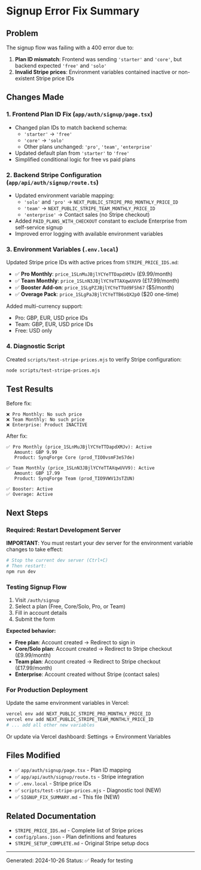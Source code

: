 # Signup Error Fix Summary

## Problem
The signup flow was failing with a 400 error due to:
1. **Plan ID mismatch**: Frontend was sending `'starter'` and `'core'`, but backend expected `'free'` and `'solo'`
2. **Invalid Stripe prices**: Environment variables contained inactive or non-existent Stripe price IDs

## Changes Made

### 1. Frontend Plan ID Fix (`app/auth/signup/page.tsx`)
- Changed plan IDs to match backend schema:
  - `'starter'` → `'free'`
  - `'core'` → `'solo'`
  - Other plans unchanged: `'pro'`, `'team'`, `'enterprise'`
- Updated default plan from `'starter'` to `'free'`
- Simplified conditional logic for free vs paid plans

### 2. Backend Stripe Configuration (`app/api/auth/signup/route.ts`)
- Updated environment variable mapping:
  - `'solo'` and `'pro'` → `NEXT_PUBLIC_STRIPE_PRO_MONTHLY_PRICE_ID`
  - `'team'` → `NEXT_PUBLIC_STRIPE_TEAM_MONTHLY_PRICE_ID`
  - `'enterprise'` → Contact sales (no Stripe checkout)
- Added `PAID_PLANS_WITH_CHECKOUT` constant to exclude Enterprise from self-service signup
- Improved error logging with available environment variables

### 3. Environment Variables (`.env.local`)
Updated Stripe price IDs with active prices from `STRIPE_PRICE_IDS.md`:
- ✅ **Pro Monthly**: `price_1SLnMuJBjlYCYeTTDapdXMJv` (£9.99/month)
- ✅ **Team Monthly**: `price_1SLnN3JBjlYCYeTTAXqwUVV9` (£17.99/month)
- ✅ **Booster Add-on**: `price_1SLgPZJBjlYCYeTTUd9FSh67` ($5/month)
- ✅ **Overage Pack**: `price_1SLgPaJBjlYCYeTTB6sQX2pO` ($20 one-time)

Added multi-currency support:
- Pro: GBP, EUR, USD price IDs
- Team: GBP, EUR, USD price IDs
- Free: USD only

### 4. Diagnostic Script
Created `scripts/test-stripe-prices.mjs` to verify Stripe configuration:
```bash
node scripts/test-stripe-prices.mjs
```

## Test Results

Before fix:
```
❌ Pro Monthly: No such price
❌ Team Monthly: No such price
❌ Enterprise: Product INACTIVE
```

After fix:
```
✅ Pro Monthly (price_1SLnMuJBjlYCYeTTDapdXMJv): Active
   Amount: GBP 9.99
   Product: SynqForge Core (prod_TIO0vsmF3eS7de)

✅ Team Monthly (price_1SLnN3JBjlYCYeTTAXqwUVV9): Active
   Amount: GBP 17.99
   Product: SynqForge Team (prod_TIO9VWV13sTZUN)

✅ Booster: Active
✅ Overage: Active
```

## Next Steps

### Required: Restart Development Server
**IMPORTANT**: You must restart your dev server for the environment variable changes to take effect:

```bash
# Stop the current dev server (Ctrl+C)
# Then restart:
npm run dev
```

### Testing Signup Flow
1. Visit `/auth/signup`
2. Select a plan (Free, Core/Solo, Pro, or Team)
3. Fill in account details
4. Submit the form

**Expected behavior:**
- **Free plan**: Account created → Redirect to sign in
- **Core/Solo plan**: Account created → Redirect to Stripe checkout (£9.99/month)
- **Team plan**: Account created → Redirect to Stripe checkout (£17.99/month)
- **Enterprise**: Account created without Stripe (contact sales)

### For Production Deployment
Update the same environment variables in Vercel:
```bash
vercel env add NEXT_PUBLIC_STRIPE_PRO_MONTHLY_PRICE_ID
vercel env add NEXT_PUBLIC_STRIPE_TEAM_MONTHLY_PRICE_ID
# ... add all other new variables
```

Or update via Vercel dashboard: Settings → Environment Variables

## Files Modified
- ✅ `app/auth/signup/page.tsx` - Plan ID mapping
- ✅ `app/api/auth/signup/route.ts` - Stripe integration
- ✅ `.env.local` - Stripe price IDs
- ✅ `scripts/test-stripe-prices.mjs` - Diagnostic tool (NEW)
- ✅ `SIGNUP_FIX_SUMMARY.md` - This file (NEW)

## Related Documentation
- `STRIPE_PRICE_IDS.md` - Complete list of Stripe prices
- `config/plans.json` - Plan definitions and features
- `STRIPE_SETUP_COMPLETE.md` - Original Stripe setup docs

---

Generated: 2024-10-26
Status: ✅ Ready for testing

